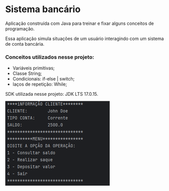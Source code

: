 # Sistema bancário
Aplicação construída com Java para treinar e fixar alguns conceitos de programação.

Essa aplicação simula situações de um usuário interagindo com um sistema de conta bancária.

### Conceitos utilizados nesse projeto:

- Variáveis primitivas;
- Classe String;
- Condicionais: if-else | switch;
- laços de repetição: While;

SDK utilizada nesse projeto: JDK LTS 17.0.15.

<img src="./img/print.png">
